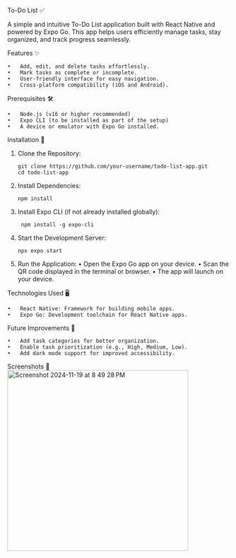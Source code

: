 To-Do List ✅

A simple and intuitive To-Do List application built with React Native and powered by Expo Go. This app helps users efficiently manage tasks, stay organized, and track progress seamlessly.

Features ✨

	•	Add, edit, and delete tasks effortlessly.
	•	Mark tasks as complete or incomplete.
	•	User-friendly interface for easy navigation.
	•	Cross-platform compatibility (iOS and Android).

Prerequisites 🛠️

	•	Node.js (v16 or higher recommended)
	•	Expo CLI (to be installed as part of the setup)
	•	A device or emulator with Expo Go installed.

Installation 🚀

1.	Clone the Repository:

        git clone https://github.com/your-username/todo-list-app.git
        cd todo-list-app


2.	Install Dependencies:

        npm install


3.	Install Expo CLI (if not already installed globally):

         npm install -g expo-cli


4.	Start the Development Server:

        npx expo start


5.	Run the Application:
	  •	Open the Expo Go app on your device.
    •	Scan the QR code displayed in the terminal or browser.
	  •	The app will launch on your device.


Technologies Used 🖥️

	•	React Native: Framework for building mobile apps.
	•	Expo Go: Development toolchain for React Native apps.

Future Improvements 🚀

	•	Add task categories for better organization.
	•	Enable task prioritization (e.g., High, Medium, Low).
	•	Add dark mode support for improved accessibility.

Screenshots 📸
<img width="409" alt="Screenshot 2024-11-19 at 8 49 28 PM" src="https://github.com/user-attachments/assets/0011f7ee-f0c4-476e-b003-4d74e7c623d5">
